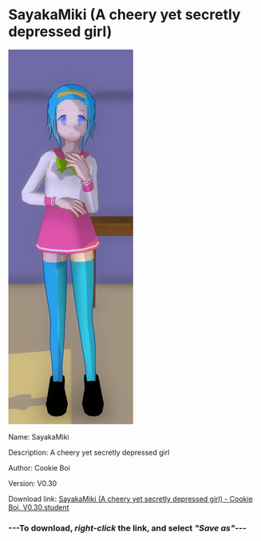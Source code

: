 # SayakaMiki (A cheery yet secretly depressed girl)

<img src = "https://raw.githubusercontent.com/Arbiter1223/Daigaku-Gurashi-Custom-Students/master/Students/Files/SayakaMiki%20(A%20cheery%20yet%20secretly%20depressed%20girl).png">

Name: SayakaMiki

Description: A cheery yet secretly depressed girl

Author: Cookie Boi

Version: V0.30

Download link: <a href="https://raw.githubusercontent.com/Arbiter1223/Daigaku-Gurashi-Custom-Students/master/Students/Files/SayakaMiki%20(A%20cheery%20yet%20secretly%20depressed%20girl)%20-%20Cookie%20Boi%2C%20V0.30.student">SayakaMiki (A cheery yet secretly depressed girl) - Cookie Boi, V0.30.student</a>

### ---**To download, _right-click_ the link, and select _"Save as"_**---
